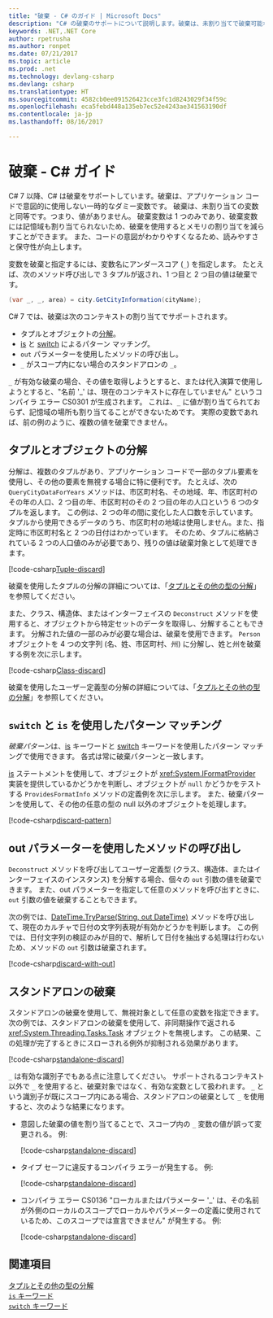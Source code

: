 ```yaml
---
title: "破棄 - C# のガイド | Microsoft Docs"
description: "C# の破棄のサポートについて説明します。破棄は、未割り当てで破棄可能な変数です。また、破棄の使用例についても説明します。"
keywords: .NET,.NET Core
author: rpetrusha
ms.author: ronpet
ms.date: 07/21/2017
ms.topic: article
ms.prod: .net
ms.technology: devlang-csharp
ms.devlang: csharp
ms.translationtype: HT
ms.sourcegitcommit: 4582cb0ee091526423cce3fc1d8243029f34f59c
ms.openlocfilehash: eca5febd448a135eb7ec52e4243ae341563190df
ms.contentlocale: ja-jp
ms.lasthandoff: 08/16/2017

---
```

# <a name="discards---c-guide"></a>破棄 - C# ガイド

C# 7 以降、C# は破棄をサポートしています。破棄は、アプリケーション コードで意図的に使用しない一時的なダミー変数です。 破棄は、未割り当ての変数と同等です。つまり、値がありません。 破棄変数は 1 つのみであり、破棄変数には記憶域も割り当てられないため、破棄を使用するとメモリの割り当てを減らすことができます。 また、コードの意図がわかりやすくなるため、読みやすさと保守性が向上します。

変数を破棄と指定するには、変数名にアンダースコア (`_`) を指定します。 たとえば、次のメソッド呼び出しで 3 タプルが返され、1 つ目と 2 つ目の値は破棄です。

```csharp
(var _, _, area) = city.GetCityInformation(cityName);
```

C# 7 では、破棄は次のコンテキストの割り当てでサポートされます。

- タプルとオブジェクトの[分解](deconstruct.md)。
- [is](language-reference/keywords/is.md) と [switch](language-reference/keywords/switch.md) によるパターン マッチング。
- `out` パラメーターを使用したメソッドの呼び出し。
- `_` がスコープ内にない場合のスタンドアロンの `_`。

`_` が有効な破棄の場合、その値を取得しようとすると、または代入演算で使用しようとすると、"名前 '_' は、現在のコンテキストに存在していません" というコンパイラ エラー CS0301 が生成されます。 これは、`_` に値が割り当てられておらず、記憶域の場所も割り当てることができないためです。 実際の変数であれば、前の例のように、複数の値を破棄できません。

## <a name="tuple-and-object-deconstruction"></a>タプルとオブジェクトの分解

分解は、複数のタプルがあり、アプリケーション コードで一部のタプル要素を使用し、その他の要素を無視する場合に特に便利です。 たとえば、次の `QueryCityDataForYears` メソッドは、市区町村名、その地域、年、市区町村のその年の人口、2 つ目の年、市区町村のその 2 つ目の年の人口という 6 つのタプルを返します。 この例は、2 つの年の間に変化した人口数を示しています。 タプルから使用できるデータのうち、市区町村の地域は使用しません。また、指定時に市区町村名と 2 つの日付はわかっています。 そのため、タプルに格納されている 2 つの人口値のみが必要であり、残りの値は破棄対象として処理できます。  

[!code-csharp[Tuple-discard](../../samples/snippets/csharp/programming-guide/deconstructing-tuples/discard-tuple1.cs)]

破棄を使用したタプルの分解の詳細については、「[タプルとその他の型の分解](deconstruct.md#deconstructing-tuple-elements-with-discards)」を参照してください。

また、クラス、構造体、またはインターフェイスの `Deconstruct` メソッドを使用すると、オブジェクトから特定セットのデータを取得し、分解することもできます。 分解された値の一部のみが必要な場合は、破棄を使用できます。 `Person` オブジェクトを 4 つの文字列 (名、姓、市区町村、州) に分解し、姓と州を破棄する例を次に示します。

[!code-csharp[Class-discard](../../samples/snippets/csharp/programming-guide/deconstructing-tuples/class-discard1.cs)]

破棄を使用したユーザー定義型の分解の詳細については、「[タプルとその他の型の分解](deconstruct.md#deconstructing-a-user-defined-type-with-discards)」を参照してください。

## <a name="pattern-matching-with-switch-and-is"></a>`switch` と `is` を使用したパターン マッチング

*破棄パターン*は、[is](language-reference/keywords/is.md) キーワードと [switch](language-reference/keywords/switch.md) キーワードを使用したパターン マッチングで使用できます。 各式は常に破棄パターンと一致します。

[is](language-reference/keywords/is.md) ステートメントを使用して、オブジェクトが <xref:System.IFormatProvider> 実装を提供しているかどうかを判断し、オブジェクトが `null` かどうかをテストする `ProvidesFormatInfo` メソッドの定義例を次に示します。 また、破棄パターンを使用して、その他の任意の型の null 以外のオブジェクトを処理します。

[!code-csharp[discard-pattern](../../samples/snippets/csharp/programming-guide/discards/discard-pattern2.cs)]

## <a name="calls-to-methods-with-out-parameters"></a>out パラメーターを使用したメソッドの呼び出し

`Deconstruct` メソッドを呼び出してユーザー定義型 (クラス、構造体、またはインターフェイスのインスタンス) を分解する場合、個々の `out` 引数の値を破棄できます。 また、out パラメーターを指定して任意のメソッドを呼び出すときに、`out` 引数の値を破棄することもできます。 

次の例では、[DateTime.TryParse(String, out DateTime)](<xref:System.DateTime.TryParse(System.String,System.DateTime@)>) メソッドを呼び出して、現在のカルチャで日付の文字列表現が有効かどうかを判断します。 この例では、日付文字列の検証のみが目的で、解析して日付を抽出する処理は行わないため、メソッドの `out` 引数は破棄されます。

[!code-csharp[discard-with-out](../../samples/snippets/csharp/programming-guide/discards/discard-out1.cs)]

## <a name="a-standalone-discard"></a>スタンドアロンの破棄

スタンドアロンの破棄を使用して、無視対象として任意の変数を指定できます。 次の例では、スタンドアロンの破棄を使用して、非同期操作で返される <xref:System.Threading.Tasks.Task> オブジェクトを無視します。 この結果、この処理が完了するときにスローされる例外が抑制される効果があります。

[!code-csharp[standalone-discard](../../samples/snippets/csharp/programming-guide/discards/standalone-discard1.cs)]

`_` は有効な識別子でもある点に注意してください。 サポートされるコンテキスト以外で `_` を使用すると、破棄対象ではなく、有効な変数として扱われます。 `_` という識別子が既にスコープ内にある場合、スタンドアロンの破棄として `_` を使用すると、次のような結果になります。

- 意図した破棄の値を割り当てることで、スコープ内の `_` 変数の値が誤って変更される。 例:

   [!code-csharp[standalone-discard](../../samples/snippets/csharp/programming-guide/discards/standalone-discard2.cs#1)]
 
- タイプ セーフに違反するコンパイラ エラーが発生する。 例:

   [!code-csharp[standalone-discard](../../samples/snippets/csharp/programming-guide/discards/standalone-discard2.cs#2)]
 
- コンパイラ エラー CS0136 "ローカルまたはパラメーター '_' は、その名前が外側のローカルのスコープでローカルやパラメーターの定義に使用されているため、このスコープでは宣言できません" が発生する。 例:

   [!code-csharp[standalone-discard](../../samples/snippets/csharp/programming-guide/discards/standalone-discard2.cs#3)]

## <a name="see-also"></a>関連項目
[タプルとその他の型の分解](deconstruct.md)   
[`is` キーワード](language-reference/keywords/is.md)   
[`switch` キーワード](language-reference/keywords/switch.md)   

